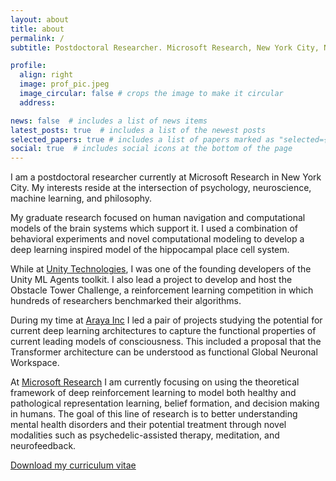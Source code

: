 ```yaml
---
layout: about
title: about
permalink: /
subtitle: Postdoctoral Researcher. Microsoft Research, New York City, NY, USA.

profile:
  align: right
  image: prof_pic.jpeg
  image_circular: false # crops the image to make it circular
  address:

news: false  # includes a list of news items
latest_posts: true  # includes a list of the newest posts
selected_papers: true # includes a list of papers marked as "selected={true}"
social: true  # includes social icons at the bottom of the page
---
```


I am a postdoctoral researcher currently at Microsoft Research in New York City. My interests reside at the intersection of psychology, neuroscience, machine learning, and philosophy.

My graduate research focused on human navigation and computational models of the brain systems which support it. I used a combination of behavioral experiments and novel computational modeling to develop a deep learning inspired model of the hippocampal place cell system.

While at [Unity Technologies](https://unity.com/), I was one of the founding developers of the Unity ML Agents toolkit. I also lead a project to develop and host the Obstacle Tower Challenge, a reinforcement learning competition in which hundreds of researchers benchmarked their algorithms.

During my time at [Araya Inc](https://research.araya.org/) I led a pair of projects studying the potential for current deep learning architectures to capture the functional properties of current leading models of consciousness. This included a proposal that the Transformer architecture can be understood as functional Global Neuronal Workspace.

At [Microsoft Research](https://www.microsoft.com/en-us/research/) I am currently focusing on using the theoretical framework of deep reinforcement learning to model both healthy and pathological representation learning, belief formation, and decision making in humans. The goal of this line of research is to better understanding mental health disorders and their potential treatment through novel modalities such as psychedelic-assisted therapy, meditation, and neurofeedback.

[Download my curriculum vitae](/assets/pdf/juliani_cv.pdf)
